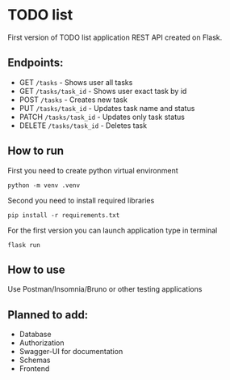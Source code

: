 # TODO list

First version of TODO list application REST API created on Flask.

## Endpoints:

- GET `/tasks` - Shows user all tasks
- GET `/tasks/task_id` - Shows user exact task by id
- POST `/tasks` - Creates new task
- PUT `/tasks/task_id` - Updates task name and status
- PATCH `/tasks/task_id` - Updates only task status
- DELETE `/tasks/task_id` - Deletes task

## How to run

First you need to create python virtual environment

```
python -m venv .venv
```

Second you need to install required libraries

```
pip install -r requirements.txt
```

For the first version you can launch application type in terminal

```
flask run
```

## How to use

Use Postman/Insomnia/Bruno or other testing applications

## Planned to add:

- Database
- Authorization
- Swagger-UI for documentation
- Schemas
- Frontend
